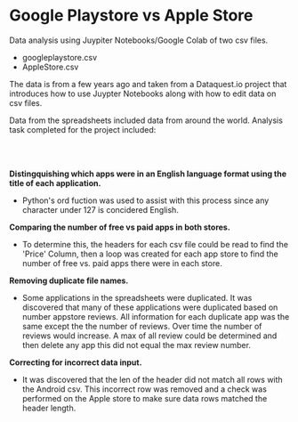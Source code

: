 # Google Playstore vs Apple Store

Data analysis using Juypiter Notebooks/Google Colab of two csv files.

- googleplaystore.csv
- AppleStore.csv


The data is from a few years ago and taken from a Dataquest.io project that introduces how to use Juypter Notebooks along with how to edit data on csv files.  

Data from the spreadsheets included data from around the world.  Analysis task completed for the project included:

<br>
<br>

**Distingquishing which apps were in an English language format using the title of each application.**
- Python's ord fuction was used to assist with this process since any character under 127 is concidered English.

**Comparing the number of free vs paid apps in both stores.**
- To determine this, the headers for each csv file could be read to find the 'Price' Column, then a loop was created for each app store to find the number of free vs. paid apps there were in each store.

**Removing duplicate file names.**
- Some applications in the spreadsheets were duplicated.  It was discovered that many of these applications were duplicated based on number appstore reviews.  All information for each duplicate app was the same except the the number of reviews.  Over time the number of reviews would increase.  A max of all review could be determined and then delete any app this did not equal the max review number.

**Correcting for incorrect data input.**
- It was discovered that the len of the header did not match all rows with the Android csv.  This incorrect row was removed and a check was performed on the Apple store to make sure data rows matched the header length.
